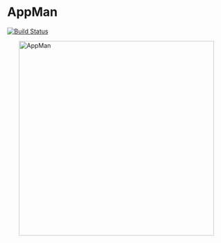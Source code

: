 # AppMan

[![Build Status](https://travis-ci.com/basiliskus/appman.svg?branch=main)](https://travis-ci.com/basiliskus/appman)

<img src="https://user-images.githubusercontent.com/541149/121623429-87264e00-ca24-11eb-97a4-fcb3baebb0b2.png" alt="AppMan" style="width: 450px; display: block; margin: auto">
